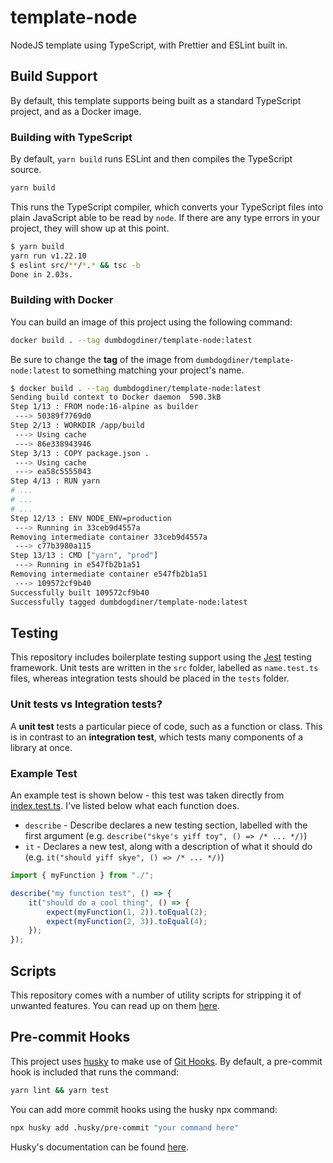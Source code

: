 # template-node

NodeJS template using TypeScript, with Prettier and ESLint built in.

## Build Support

By default, this template supports being built as a standard TypeScript project, and as a Docker image.

### Building with TypeScript

By default, `yarn build` runs ESLint and then compiles the TypeScript source.

```sh
yarn build
```

This runs the TypeScript compiler, which converts your TypeScript files into plain JavaScript able to be read by `node`. If there are any type errors in your project, they will show up at this point.

```sh
$ yarn build
yarn run v1.22.10
$ eslint src/**/*.* && tsc -b
Done in 2.03s.
```

### Building with Docker

You can build an image of this project using the following command:

```sh
docker build . --tag dumbdogdiner/template-node:latest
```

Be sure to change the **tag** of the image from `dumbdogdiner/template-node:latest` to something matching your project's name.

```sh
$ docker build . --tag dumbdogdiner/template-node:latest
Sending build context to Docker daemon  590.3kB
Step 1/13 : FROM node:16-alpine as builder
 ---> 50389f7769d0
Step 2/13 : WORKDIR /app/build
 ---> Using cache
 ---> 86e338943946
Step 3/13 : COPY package.json .
 ---> Using cache
 ---> ea58c5555043
Step 4/13 : RUN yarn
# ...
# ...
# ...
Step 12/13 : ENV NODE_ENV=production
 ---> Running in 33ceb9d4557a
Removing intermediate container 33ceb9d4557a
 ---> c77b3980a115
Step 13/13 : CMD ["yarn", "prod"]
 ---> Running in e547fb2b1a51
Removing intermediate container e547fb2b1a51
 ---> 109572cf9b40
Successfully built 109572cf9b40
Successfully tagged dumbdogdiner/template-node:latest
```

## Testing

This repository includes boilerplate testing support using the [Jest](htthttps://jestjs.io/) testing framework. Unit tests are written in the `src` folder, labelled as `name.test.ts` files, whereas integration tests should be placed in the `tests` folder.

### Unit tests vs Integration tests?

A **unit test** tests a particular piece of code, such as a function or class. This is in contrast to an **integration test**, which tests many components of a library at once.

### Example Test

An example test is shown below - this test was taken directly from [index.test.ts](./src/index.test.ts). I've listed below what each function does.

- `describe` - Describe declares a new testing section, labelled with the first argument (e.g. `describe("skye's yiff toy", () => /* ... */)`)
- `it` - Declares a new test, along with a description of what it should do (e.g. `it("should yiff skye", () => /* ... */)`)

```ts
import { myFunction } from "./";

describe("my function test", () => {
	it("should do a cool thing", () => {
		expect(myFunction(1, 2)).toEqual(2);
		expect(myFunction(2, 3)).toEqual(4);
	});
});
```

## Scripts

This repository comes with a number of utility scripts for stripping it of unwanted features. You can read up on them [here](./scripts/README.md).

## Pre-commit Hooks

This project uses [husky](https://www.npmjs.com/package/husky) to make use of [Git Hooks](https://git-scm.com/book/en/v2/Customizing-Git-Git-Hooks). By default, a pre-commit hook is included that runs the command:

```sh
yarn lint && yarn test
```

You can add more commit hooks using the husky npx command:

```sh
npx husky add .husky/pre-commit "your command here"
```

Husky's documentation can be found [here](https://typicode.github.io/husky/#/).
